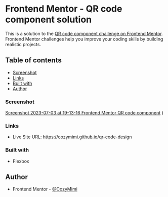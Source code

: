 # Frontend Mentor - QR code component solution

This is a solution to the [QR code component challenge on Frontend Mentor](https://www.frontendmentor.io/challenges/qr-code-component-iux_sIO_H). Frontend Mentor challenges help you improve your coding skills by building realistic projects. 

## Table of contents

  - [Screenshot](#screenshot)
  - [Links](#links)
  - [Built with](#built-with)
  - [Author](#author)



### Screenshot

[Screenshot 2023-07-03 at 19-13-16 Frontend Mentor QR code component](https://github.com/CozyMimi/qr-code-design/assets/138290081/19b8dd84-283f-4b2a-9577-3958c83f7603)
)

### Links

- Live Site URL: https://cozymimi.github.io/qr-code-design


### Built with

- Flexbox

## Author


- Frontend Mentor - [@CozyMimi](https://www.frontendmentor.io/profile/CozyMimi)


